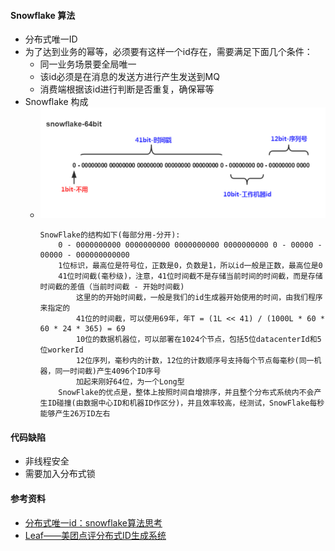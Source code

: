 #### Snowflake 算法
- 分布式唯一ID
- 为了达到业务的幂等，必须要有这样一个id存在，需要满足下面几个条件：
  - 同一业务场景要全局唯一
  - 该id必须是在消息的发送方进行产生发送到MQ
  - 消费端根据该id进行判断是否重复，确保幂等
- Snowflake 构成
  - ![avatar](images/Snowflake_1.png)
    ```
    SnowFlake的结构如下(每部分用-分开):
        0 - 0000000000 0000000000 0000000000 0000000000 0 - 00000 - 00000 - 000000000000
        1位标识，最高位是符号位，正数是0，负数是1，所以id一般是正数，最高位是0
        41位时间截(毫秒级)，注意，41位时间截不是存储当前时间的时间截，而是存储时间截的差值（当前时间截 - 开始时间截)
            这里的的开始时间截，一般是我们的id生成器开始使用的时间，由我们程序来指定的
            41位的时间截，可以使用69年，年T = (1L << 41) / (1000L * 60 * 60 * 24 * 365) = 69
            10位的数据机器位，可以部署在1024个节点，包括5位datacenterId和5位workerId
            12位序列，毫秒内的计数，12位的计数顺序号支持每个节点每毫秒(同一机器，同一时间截)产生4096个ID序号
            加起来刚好64位，为一个Long型
        SnowFlake的优点是，整体上按照时间自增排序，并且整个分布式系统内不会产生ID碰撞(由数据中心ID和机器ID作区分)，并且效率较高，经测试，SnowFlake每秒能够产生26万ID左右
    ```
#### 代码缺陷
- 非线程安全
- 需要加入分布式锁

#### 参考资料
- [分布式唯一id：snowflake算法思考](https://www.cnblogs.com/jiangxinlingdu/p/8440413.html)
- [Leaf——美团点评分布式ID生成系统](Leaf——美团点评分布式ID生成系统)
